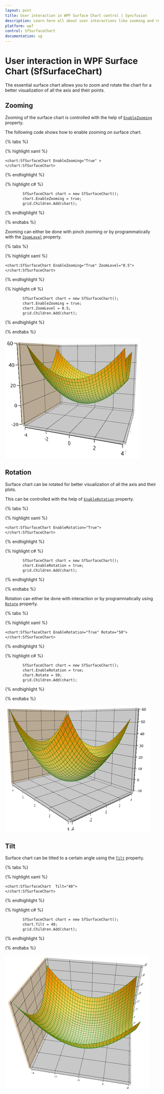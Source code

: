 ```yaml
---
layout: post
title: User interaction in WPF Surface Chart control | Syncfusion
description: Learn here all about user interactions like zooming and rotation in Syncfusion WPF Surface Chart. (SfSurfaceChart) control and more.
platform: wpf
control: SfSurfaceChart
documentation: ug
---
```


# User interaction in WPF Surface Chart (SfSurfaceChart)

The essential surface chart allows you to zoom and rotate the chart for a better visualization of all the axis and their points.

## Zooming

Zooming of the surface chart is controlled with the help of [`EnableZooming`](https://help.syncfusion.com/cr/wpf/Syncfusion.UI.Xaml.Charts.SfSurfaceChart.html#Syncfusion_UI_Xaml_Charts_SfSurfaceChart_EnableZooming) property.

The following code shows how to enable zooming on surface chart.

{% tabs %}

{% highlight xaml %}

    <chart:SfSurfaceChart EnableZooming="True" >
    </chart:SfSurfaceChart>

{% endhighlight %}

{% highlight c# %}

            SfSurfaceChart chart = new SfSurfaceChart();
            chart.EnableZooming = true;           
            grid.Children.Add(chart);

{% endhighlight %}

{% endtabs %}

Zooming can either be done with pinch zooming or by programmatically with the [`ZoomLevel`](https://help.syncfusion.com/cr/wpf/Syncfusion.UI.Xaml.Charts.SfSurfaceChart.html#Syncfusion_UI_Xaml_Charts_SfSurfaceChart_ZoomLevel) property.

{% tabs %}

{% highlight xaml %}

    <chart:SfSurfaceChart EnableZooming="True" ZoomLevel="0.5">
    </chart:SfSurfaceChart>

{% endhighlight %}

{% highlight c# %}

            SfSurfaceChart chart = new SfSurfaceChart();
            chart.EnableZooming = true; 
            chart.ZoomLevel = 0.5;
            grid.Children.Add(chart);

{% endhighlight %}

{% endtabs %}

![Zoom level](surface_chart_images/ZoomLevel.png)


## Rotation

Surface chart can be rotated for better visualization of all the axis and their plots.

This can be controlled with the help of [`EnableRotation`](https://help.syncfusion.com/cr/wpf/Syncfusion.UI.Xaml.Charts.SurfaceBase.html#Syncfusion_UI_Xaml_Charts_SurfaceBase_EnableRotation) property.

{% tabs %}

{% highlight xaml %}

    <chart:SfSurfaceChart EnableRotation="True">
    </chart:SfSurfaceChart>

{% endhighlight %}

{% highlight c# %}

            SfSurfaceChart chart = new SfSurfaceChart();
            chart.EnableRotation = true; 
            grid.Children.Add(chart);

{% endhighlight %}

{% endtabs %}

Rotation can either be done with interaction or by programmatically using [`Rotate`](https://help.syncfusion.com/cr/wpf/Syncfusion.UI.Xaml.Charts.SurfaceBase.html#Syncfusion_UI_Xaml_Charts_SurfaceBase_Rotate) property.

{% tabs %}

{% highlight xaml %}

    <chart:SfSurfaceChart EnableRotation="True" Rotate="50">
    </chart:SfSurfaceChart>

{% endhighlight %}

{% highlight c# %}

            SfSurfaceChart chart = new SfSurfaceChart();
            chart.EnableRotation = true; 
            chart.Rotate = 50;
            grid.Children.Add(chart);

{% endhighlight %}

{% endtabs %}

![Zoom level](surface_chart_images/RotatedImage.png)

## Tilt

Surface chart can be tilted to a certain angle using the [`Tilt`](https://help.syncfusion.com/cr/wpf/Syncfusion.UI.Xaml.Charts.SurfaceBase.html#Syncfusion_UI_Xaml_Charts_SurfaceBase_Tilt) property.

{% tabs %}

{% highlight xaml %}

    <chart:SfSurfaceChart  Tilt="40">
    </chart:SfSurfaceChart>

{% endhighlight %}

{% highlight c# %}

            SfSurfaceChart chart = new SfSurfaceChart();
            chart.Tilt = 40;
            grid.Children.Add(chart);

{% endhighlight %}

{% endtabs %}

![Zoom level](surface_chart_images/TiltedImage.png)